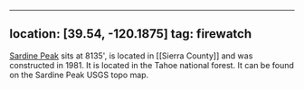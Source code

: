 
---
location: [39.54, -120.1875]
tag: firewatch
---

[Sardine Peak](http://www.peakbagging.com/CALookoutPhotos/SardinePeak.html) sits at 8135', is located in [[Sierra County]] and was constructed in 1981. It is located in the Tahoe national forest. It can be found on the Sardine Peak USGS topo map.
